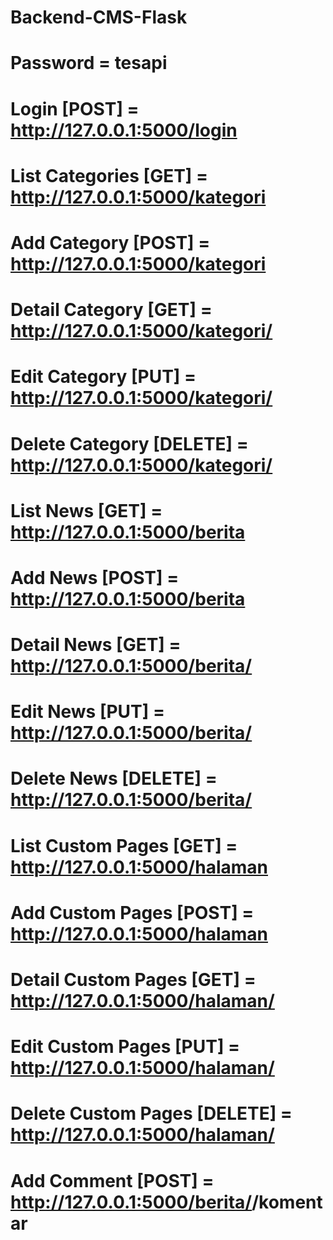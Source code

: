# Backend-CMS-Flask
# Password = tesapi
# Login [POST] = http://127.0.0.1:5000/login
# List Categories [GET] = http://127.0.0.1:5000/kategori
# Add Category [POST] = http://127.0.0.1:5000/kategori
# Detail Category [GET] = http://127.0.0.1:5000/kategori/<id category>
# Edit Category [PUT] = http://127.0.0.1:5000/kategori/<id category>
# Delete Category [DELETE] = http://127.0.0.1:5000/kategori/<id category>
# List News [GET] = http://127.0.0.1:5000/berita
# Add News [POST] = http://127.0.0.1:5000/berita
# Detail News [GET] = http://127.0.0.1:5000/berita/<id berita>
# Edit News [PUT] = http://127.0.0.1:5000/berita/<id berita>
# Delete News [DELETE] = http://127.0.0.1:5000/berita/<id berita>
# List Custom Pages [GET] = http://127.0.0.1:5000/halaman
# Add Custom Pages [POST] = http://127.0.0.1:5000/halaman
# Detail Custom Pages [GET] = http://127.0.0.1:5000/halaman/<id halaman>
# Edit Custom Pages [PUT] = http://127.0.0.1:5000/halaman/<id halaman>
# Delete Custom Pages [DELETE] = http://127.0.0.1:5000/halaman/<id halaman>
# Add Comment [POST] = http://127.0.0.1:5000/berita/<id berita>/komentar
